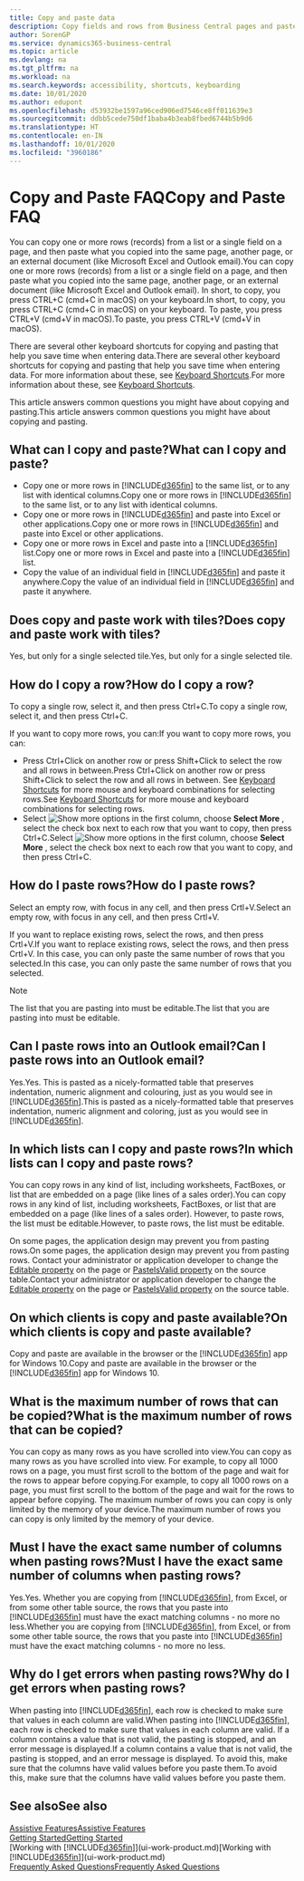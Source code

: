 ```yaml
---
title: Copy and paste data
description: Copy fields and rows from Business Central pages and paste somewhere else.
author: SorenGP
ms.service: dynamics365-business-central
ms.topic: article
ms.devlang: na
ms.tgt_pltfrm: na
ms.workload: na
ms.search.keywords: accessibility, shortcuts, keyboarding
ms.date: 10/01/2020
ms.author: edupont
ms.openlocfilehash: d53932be1597a96ced906ed7546ce8ff011639e3
ms.sourcegitcommit: ddbb5cede750df1baba4b3eab8fbed6744b5b9d6
ms.translationtype: HT
ms.contentlocale: en-IN
ms.lasthandoff: 10/01/2020
ms.locfileid: "3960186"
---
```

# <a name="copy-and-paste-faq"></a><span data-ttu-id="41dfe-103">Copy and Paste FAQ</span><span class="sxs-lookup"><span data-stu-id="41dfe-103">Copy and Paste FAQ</span></span>
<span data-ttu-id="41dfe-104">You can copy one or more rows (records) from a list or a single field on a page, and then paste what you copied into the same page, another page, or an external document (like Microsoft Excel and Outlook email).</span><span class="sxs-lookup"><span data-stu-id="41dfe-104">You can copy one or more rows (records) from a list or a single field on a page, and then paste what you copied into the same page, another page, or an external document (like Microsoft Excel and Outlook email).</span></span> <span data-ttu-id="41dfe-105">In short, to copy, you press CTRL+C (cmd+C in macOS) on your keyboard.</span><span class="sxs-lookup"><span data-stu-id="41dfe-105">In short, to copy, you press CTRL+C (cmd+C in macOS) on your keyboard.</span></span> <span data-ttu-id="41dfe-106">To paste, you press CTRL+V (cmd+V in macOS).</span><span class="sxs-lookup"><span data-stu-id="41dfe-106">To paste, you press CTRL+V (cmd+V in macOS).</span></span>

<span data-ttu-id="41dfe-107">There are several other keyboard shortcuts for copying and pasting that help you save time when entering data.</span><span class="sxs-lookup"><span data-stu-id="41dfe-107">There are several other keyboard shortcuts for copying and pasting that help you save time when entering data.</span></span> <span data-ttu-id="41dfe-108">For more information about these, see [Keyboard Shortcuts](keyboard-shortcuts.md#CopyRows).</span><span class="sxs-lookup"><span data-stu-id="41dfe-108">For more information about these, see [Keyboard Shortcuts](keyboard-shortcuts.md#CopyRows).</span></span>

<span data-ttu-id="41dfe-109">This article answers common questions you might have about copying and pasting.</span><span class="sxs-lookup"><span data-stu-id="41dfe-109">This article answers common questions you might have about copying and pasting.</span></span>  

## <a name="what-can-i-copy-and-paste"></a><span data-ttu-id="41dfe-110">What can I copy and paste?</span><span class="sxs-lookup"><span data-stu-id="41dfe-110">What can I copy and paste?</span></span>
- <span data-ttu-id="41dfe-111">Copy one or more rows in [!INCLUDE[d365fin](includes/d365fin_md.md)] to the same list, or to any list with identical columns.</span><span class="sxs-lookup"><span data-stu-id="41dfe-111">Copy one or more rows in [!INCLUDE[d365fin](includes/d365fin_md.md)] to the same list, or to any list with identical columns.</span></span>
- <span data-ttu-id="41dfe-112">Copy one or more rows in [!INCLUDE[d365fin](includes/d365fin_md.md)] and paste into Excel or other applications.</span><span class="sxs-lookup"><span data-stu-id="41dfe-112">Copy one or more rows in [!INCLUDE[d365fin](includes/d365fin_md.md)] and paste into Excel or other applications.</span></span>
- <span data-ttu-id="41dfe-113">Copy one or more rows in Excel and paste into a [!INCLUDE[d365fin](includes/d365fin_md.md)] list.</span><span class="sxs-lookup"><span data-stu-id="41dfe-113">Copy one or more rows in Excel and paste into a [!INCLUDE[d365fin](includes/d365fin_md.md)] list.</span></span>
- <span data-ttu-id="41dfe-114">Copy the value of an individual field in [!INCLUDE[d365fin](includes/d365fin_md.md)] and paste it anywhere.</span><span class="sxs-lookup"><span data-stu-id="41dfe-114">Copy the value of an individual field in [!INCLUDE[d365fin](includes/d365fin_md.md)] and paste it anywhere.</span></span>

## <a name="does-copy-and-paste-work-with-tiles"></a><span data-ttu-id="41dfe-115">Does copy and paste work with tiles?</span><span class="sxs-lookup"><span data-stu-id="41dfe-115">Does copy and paste work with tiles?</span></span>
<span data-ttu-id="41dfe-116">Yes, but only for a single selected tile.</span><span class="sxs-lookup"><span data-stu-id="41dfe-116">Yes, but only for a single selected tile.</span></span>

## <a name="how-do-i-copy-a-row"></a><span data-ttu-id="41dfe-117">How do I copy a row?</span><span class="sxs-lookup"><span data-stu-id="41dfe-117">How do I copy a row?</span></span>
<span data-ttu-id="41dfe-118">To copy a single row, select it, and then press Ctrl+C.</span><span class="sxs-lookup"><span data-stu-id="41dfe-118">To copy a single row, select it, and then press Ctrl+C.</span></span>

<span data-ttu-id="41dfe-119">If you want to copy more rows, you can:</span><span class="sxs-lookup"><span data-stu-id="41dfe-119">If you want to copy more rows, you can:</span></span>
- <span data-ttu-id="41dfe-120">Press Ctrl+Click on another row or press Shift+Click to select the row and all rows in between.</span><span class="sxs-lookup"><span data-stu-id="41dfe-120">Press Ctrl+Click on another row or press Shift+Click to select the row and all rows in between.</span></span> <span data-ttu-id="41dfe-121">See [Keyboard Shortcuts](keyboard-shortcuts.md#CopyRows) for more mouse and keyboard combinations for selecting rows.</span><span class="sxs-lookup"><span data-stu-id="41dfe-121">See [Keyboard Shortcuts](keyboard-shortcuts.md#CopyRows) for more mouse and keyboard combinations for selecting rows.</span></span>
- <span data-ttu-id="41dfe-122">Select ![Show more options](media/show-more-options-icon.png "Show more options icon") in the first column, choose **Select More** , select the check box next to each row that you want to copy, then press Ctrl+C.</span><span class="sxs-lookup"><span data-stu-id="41dfe-122">Select ![Show more options](media/show-more-options-icon.png "Show more options icon") in the first column, choose **Select More** , select the check box next to each row that you want to copy, and then press Ctrl+C.</span></span>

## <a name="how-do-i-paste-rows"></a><span data-ttu-id="41dfe-123">How do I paste rows?</span><span class="sxs-lookup"><span data-stu-id="41dfe-123">How do I paste rows?</span></span>
<span data-ttu-id="41dfe-124">Select an empty row, with focus in any cell, and then press Crtl+V.</span><span class="sxs-lookup"><span data-stu-id="41dfe-124">Select an empty row, with focus in any cell, and then press Crtl+V.</span></span>

<span data-ttu-id="41dfe-125">If you want to replace existing rows, select the rows, and then press Crtl+V.</span><span class="sxs-lookup"><span data-stu-id="41dfe-125">If you want to replace existing rows, select the rows, and then press Crtl+V.</span></span> <span data-ttu-id="41dfe-126">In this case, you can only paste the same number of rows that you selected.</span><span class="sxs-lookup"><span data-stu-id="41dfe-126">In this case, you can only paste the same number of rows that you selected.</span></span>

> [!NOTE]
> <span data-ttu-id="41dfe-127">The list that you are pasting into must be editable.</span><span class="sxs-lookup"><span data-stu-id="41dfe-127">The list that you are pasting into must be editable.</span></span>

<!-- Rows are pasted directly where your cursor is located. If you paste into an empty line, any existing subsequent lines will be moved after the pasted lines. If you paste into an existing line or lines, this will be overwritten.-->

## <a name="can-i-paste-rows-into-an-outlook-email"></a><span data-ttu-id="41dfe-128">Can I paste rows into an Outlook email?</span><span class="sxs-lookup"><span data-stu-id="41dfe-128">Can I paste rows into an Outlook email?</span></span>
<span data-ttu-id="41dfe-129">Yes.</span><span class="sxs-lookup"><span data-stu-id="41dfe-129">Yes.</span></span> <span data-ttu-id="41dfe-130">This is pasted as a nicely-formatted table that preserves indentation, numeric alignment and colouring, just as you would see in [!INCLUDE[d365fin](includes/d365fin_md.md)].</span><span class="sxs-lookup"><span data-stu-id="41dfe-130">This is pasted as a nicely-formatted table that preserves indentation, numeric alignment and coloring, just as you would see in [!INCLUDE[d365fin](includes/d365fin_md.md)].</span></span>

## <a name="in-which-lists-can-i-copy-and-paste-rows"></a><span data-ttu-id="41dfe-131">In which lists can I copy and paste rows?</span><span class="sxs-lookup"><span data-stu-id="41dfe-131">In which lists can I copy and paste rows?</span></span>
<span data-ttu-id="41dfe-132">You can copy rows in any kind of list, including worksheets, FactBoxes, or list that are embedded on a page (like lines of a sales order).</span><span class="sxs-lookup"><span data-stu-id="41dfe-132">You can copy rows in any kind of list, including worksheets, FactBoxes, or list that are embedded on a page (like lines of a sales order).</span></span> <span data-ttu-id="41dfe-133">However, to paste rows, the list must be editable.</span><span class="sxs-lookup"><span data-stu-id="41dfe-133">However, to paste rows, the list must be editable.</span></span>

<span data-ttu-id="41dfe-134">On some pages, the application design may prevent you from pasting rows.</span><span class="sxs-lookup"><span data-stu-id="41dfe-134">On some pages, the application design may prevent you from pasting rows.</span></span> <span data-ttu-id="41dfe-135">Contact your administrator or application developer to change the [Editable property](/dynamics365/business-central/dev-itpro/developer/properties/devenv-editable-property) on the page or [PasteIsValid property](/dynamics365/business-central/dev-itpro/developer/properties/devenv-pasteisvalid-property) on the source table.</span><span class="sxs-lookup"><span data-stu-id="41dfe-135">Contact your administrator or application developer to change the [Editable property](/dynamics365/business-central/dev-itpro/developer/properties/devenv-editable-property) on the page or [PasteIsValid property](/dynamics365/business-central/dev-itpro/developer/properties/devenv-pasteisvalid-property) on the source table.</span></span>

## <a name="on-which-clients-is-copy-and-paste-available"></a><span data-ttu-id="41dfe-136">On which clients is copy and paste available?</span><span class="sxs-lookup"><span data-stu-id="41dfe-136">On which clients is copy and paste available?</span></span>
<span data-ttu-id="41dfe-137">Copy and paste are available in the browser or the [!INCLUDE[d365fin](includes/d365fin_md.md)] app for Windows 10.</span><span class="sxs-lookup"><span data-stu-id="41dfe-137">Copy and paste are available in the browser or the [!INCLUDE[d365fin](includes/d365fin_md.md)] app for Windows 10.</span></span>

## <a name="what-is-the-maximum-number-of-rows-that-can-be-copied"></a><span data-ttu-id="41dfe-138">What is the maximum number of rows that can be copied?</span><span class="sxs-lookup"><span data-stu-id="41dfe-138">What is the maximum number of rows that can be copied?</span></span>
<span data-ttu-id="41dfe-139">You can copy as many rows as you have scrolled into view.</span><span class="sxs-lookup"><span data-stu-id="41dfe-139">You can copy as many rows as you have scrolled into view.</span></span> <span data-ttu-id="41dfe-140">For example, to copy all 1000 rows on a page, you must first scroll to the bottom of the page and wait for the rows to appear before copying.</span><span class="sxs-lookup"><span data-stu-id="41dfe-140">For example, to copy all 1000 rows on a page, you must first scroll to the bottom of the page and wait for the rows to appear before copying.</span></span> <span data-ttu-id="41dfe-141">The maximum number of rows you can copy is only limited by the memory of your device.</span><span class="sxs-lookup"><span data-stu-id="41dfe-141">The maximum number of rows you can copy is only limited by the memory of your device.</span></span>

## <a name="must-i-have-the-exact-same-number-of-columns-when-pasting-rows"></a><span data-ttu-id="41dfe-142">Must I have the exact same number of columns when pasting rows?</span><span class="sxs-lookup"><span data-stu-id="41dfe-142">Must I have the exact same number of columns when pasting rows?</span></span>
<span data-ttu-id="41dfe-143">Yes.</span><span class="sxs-lookup"><span data-stu-id="41dfe-143">Yes.</span></span> <span data-ttu-id="41dfe-144">Whether you are copying from [!INCLUDE[d365fin](includes/d365fin_md.md)], from Excel, or from some other table source, the rows that you paste into [!INCLUDE[d365fin](includes/d365fin_md.md)] must have the exact matching columns - no more no less.</span><span class="sxs-lookup"><span data-stu-id="41dfe-144">Whether you are copying from [!INCLUDE[d365fin](includes/d365fin_md.md)], from Excel, or from some other table source, the rows that you paste into [!INCLUDE[d365fin](includes/d365fin_md.md)] must have the exact matching columns - no more no less.</span></span>

## <a name="why-do-i-get-errors-when-pasting-rows"></a><span data-ttu-id="41dfe-145">Why do I get errors when pasting rows?</span><span class="sxs-lookup"><span data-stu-id="41dfe-145">Why do I get errors when pasting rows?</span></span>
<span data-ttu-id="41dfe-146">When pasting into [!INCLUDE[d365fin](includes/d365fin_md.md)], each row is checked to make sure that values in each column are valid.</span><span class="sxs-lookup"><span data-stu-id="41dfe-146">When pasting into [!INCLUDE[d365fin](includes/d365fin_md.md)], each row is checked to make sure that values in each column are valid.</span></span> <span data-ttu-id="41dfe-147">If a column contains a value that is not valid, the pasting is stopped, and an error message is displayed.</span><span class="sxs-lookup"><span data-stu-id="41dfe-147">If a column contains a value that is not valid, the pasting is stopped, and an error message is displayed.</span></span> <span data-ttu-id="41dfe-148">To avoid this, make sure that the columns have valid values before you paste them.</span><span class="sxs-lookup"><span data-stu-id="41dfe-148">To avoid this, make sure that the columns have valid values before you paste them.</span></span>


## <a name="see-also"></a><span data-ttu-id="41dfe-149">See also</span><span class="sxs-lookup"><span data-stu-id="41dfe-149">See also</span></span>
[<span data-ttu-id="41dfe-150">Assistive Features</span><span class="sxs-lookup"><span data-stu-id="41dfe-150">Assistive Features</span></span>](ui-accessibility.md)  
[<span data-ttu-id="41dfe-151">Getting Started</span><span class="sxs-lookup"><span data-stu-id="41dfe-151">Getting Started</span></span>](product-get-started.md)  
<span data-ttu-id="41dfe-152">[Working with [!INCLUDE[d365fin](includes/d365fin_md.md)]](ui-work-product.md)</span><span class="sxs-lookup"><span data-stu-id="41dfe-152">[Working with [!INCLUDE[d365fin](includes/d365fin_md.md)]](ui-work-product.md)</span></span>  
[<span data-ttu-id="41dfe-153">Frequently Asked Questions</span><span class="sxs-lookup"><span data-stu-id="41dfe-153">Frequently Asked Questions</span></span>](across-faq.md)  
